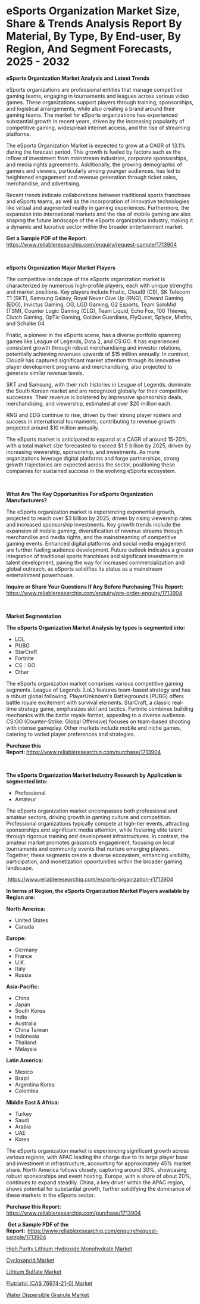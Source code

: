<p><h1>eSports Organization Market Size, Share & Trends Analysis Report By Material, By Type, By End-user, By Region, And Segment Forecasts, 2025 - 2032</h1></p><p><strong>eSports Organization Market Analysis and Latest Trends</strong></p>
<p><p>eSports organizations are professional entities that manage competitive gaming teams, engaging in tournaments and leagues across various video games. These organizations support players through training, sponsorships, and logistical arrangements, while also creating a brand around their gaming teams. The market for eSports organizations has experienced substantial growth in recent years, driven by the increasing popularity of competitive gaming, widespread internet access, and the rise of streaming platforms.</p><p>The eSports Organization Market is expected to grow at a CAGR of 13.1% during the forecast period. This growth is fueled by factors such as the inflow of investment from mainstream industries, corporate sponsorships, and media rights agreements. Additionally, the growing demographic of gamers and viewers, particularly among younger audiences, has led to heightened engagement and revenue generation through ticket sales, merchandise, and advertising.</p><p>Recent trends indicate collaborations between traditional sports franchises and eSports teams, as well as the incorporation of innovative technologies like virtual and augmented reality in gaming experiences. Furthermore, the expansion into international markets and the rise of mobile gaming are also shaping the future landscape of the eSports organization industry, making it a dynamic and lucrative sector within the broader entertainment market.</p></p>
<p><strong>Get a Sample PDF of the Report:&nbsp;</strong> <a href="https://www.reliableresearchiq.com/enquiry/request-sample/1713904?utm_campaign=1842&utm_medium=2&utm_source=Github&utm_content=ia&utm_term=28032025&utm_id=esports-organization">https://www.reliableresearchiq.com/enquiry/request-sample/1713904</a></p>
<p>&nbsp;</p>
<p><strong>eSports Organization Major Market Players</strong></p>
<p><p>The competitive landscape of the eSports organization market is characterized by numerous high-profile players, each with unique strengths and market positions. Key players include Fnatic, Cloud9 (C9), SK Telecom T1 (SKT), Samsung Galaxy, Royal Never Give Up (RNG), EDward Gaming (EDG), Invictus Gaming, OG, LGD Gaming, G2 Esports, Team SoloMid (TSM), Counter Logic Gaming (CLG), Team Liquid, Echo Fox, 100 Thieves, Clutch Gaming, OpTic Gaming, Golden Guardians, FlyQuest, Splyce, Misfits, and Schalke 04.</p><p>Fnatic, a pioneer in the eSports scene, has a diverse portfolio spanning games like League of Legends, Dota 2, and CS:GO. It has experienced consistent growth through robust merchandising and investor relations, potentially achieving revenues upwards of $15 million annually. In contrast, Cloud9 has captured significant market attention through its innovative player development programs and merchandising, also projected to generate similar revenue levels.</p><p>SKT and Samsung, with their rich histories in League of Legends, dominate the South Korean market and are recognized globally for their competitive successes. Their revenue is bolstered by impressive sponsorship deals, merchandising, and viewership, estimated at over $20 million each.</p><p>RNG and EDG continue to rise, driven by their strong player rosters and success in international tournaments, contributing to revenue growth projected around $10 million annually.</p><p>The eSports market is anticipated to expand at a CAGR of around 15-20%, with a total market size forecasted to exceed $1.5 billion by 2025, driven by increasing viewership, sponsorship, and investments. As more organizations leverage digital platforms and forge partnerships, strong growth trajectories are expected across the sector, positioning these companies for sustained success in the evolving eSports ecosystem.</p></p>
<p>&nbsp;</p>
<p><strong>What Are The Key Opportunities For eSports Organization Manufacturers?</strong></p>
<p><p>The eSports organization market is experiencing exponential growth, projected to reach over $3 billion by 2025, driven by rising viewership rates and increased sponsorship investments. Key growth trends include the expansion of mobile gaming, diversification of revenue streams through merchandise and media rights, and the mainstreaming of competitive gaming events. Enhanced digital platforms and social media engagement are further fueling audience development. Future outlook indicates a greater integration of traditional sports franchises and significant investments in talent development, paving the way for increased commercialization and global outreach, as eSports solidifies its status as a mainstream entertainment powerhouse.</p></p>
<p><strong>Inquire or Share Your Questions If Any Before Purchasing This Report:</strong> <a href="https://www.reliableresearchiq.com/enquiry/pre-order-enquiry/1713904?utm_campaign=1842&utm_medium=2&utm_source=Github&utm_content=ia&utm_term=28032025&utm_id=esports-organization">https://www.reliableresearchiq.com/enquiry/pre-order-enquiry/1713904</a></p>
<p>&nbsp;</p>
<p><strong>Market Segmentation</strong></p>
<p><strong>The eSports Organization Market Analysis by types is segmented into:</strong></p>
<p><ul><li>LOL</li><li>PUBG</li><li>StarCraft</li><li>Fortnite</li><li>CS：GO</li><li>Other</li></ul></p>
<p><p>The eSports organization market comprises various competitive gaming segments. League of Legends (LoL) features team-based strategy and has a robust global following. PlayerUnknown's Battlegrounds (PUBG) offers battle royale excitement with survival elements. StarCraft, a classic real-time strategy game, emphasizes skill and tactics. Fortnite combines building mechanics with the battle royale format, appealing to a diverse audience. CS:GO (Counter-Strike: Global Offensive) focuses on team-based shooting with intense gameplay. Other markets include mobile and niche games, catering to varied player preferences and strategies.</p></p>
<p><strong>Purchase this Report:&nbsp;</strong><a href="https://www.reliableresearchiq.com/purchase/1713904?utm_campaign=1842&utm_medium=2&utm_source=Github&utm_content=ia&utm_term=28032025&utm_id=esports-organization">https://www.reliableresearchiq.com/purchase/1713904</a></p>
<p>&nbsp;</p>
<p><strong>The eSports Organization Market Industry Research by Application is segmented into:</strong></p>
<p><ul><li>Professional</li><li>Amateur</li></ul></p>
<p><p>The eSports organization market encompasses both professional and amateur sectors, driving growth in gaming culture and competition. Professional organizations typically compete at high-tier events, attracting sponsorships and significant media attention, while fostering elite talent through rigorous training and development infrastructures. In contrast, the amateur market promotes grassroots engagement, focusing on local tournaments and community events that nurture emerging players. Together, these segments create a diverse ecosystem, enhancing visibility, participation, and monetization opportunities within the broader gaming landscape.</p></p>
<p><a href="https://www.reliableresearchiq.com/esports-organization-r1713904?utm_campaign=1842&utm_medium=2&utm_source=Github&utm_content=ia&utm_term=28032025&utm_id=esports-organization">&nbsp;https://www.reliableresearchiq.com/esports-organization-r1713904</a></p>
<p><strong>In terms of Region, the eSports Organization Market Players available by Region are:</strong></p>
<p>
    <p> <strong> North America: </strong>
        <ul>
            <li>United States</li>
            <li>Canada</li>
        </ul>
        </p> 
    <p> <strong> Europe: </strong>
        <ul>
            <li>Germany</li>
            <li>France</li>
            <li>U.K.</li>
            <li>Italy</li>
            <li>Russia</li>
        </ul>
        </p> 
    <p> <strong> Asia-Pacific: </strong>
        <ul>
            <li>China</li>
            <li>Japan</li>
            <li>South Korea</li>
            <li>India</li>
            <li>Australia</li>
            <li>China Taiwan</li>
            <li>Indonesia</li>
            <li>Thailand</li>
            <li>Malaysia</li>
        </ul>
        </p> 
    <p> <strong> Latin America: </strong>
        <ul>
            <li>Mexico</li>
            <li>Brazil</li>
            <li>Argentina Korea</li>
            <li>Colombia</li>
        </ul>
        </p> 
    <p> <strong> Middle East & Africa: </strong>
        <ul>
            <li>Turkey</li>
            <li>Saudi</li>
            <li>Arabia</li>
            <li>UAE</li>
            <li>Korea</li>
        </ul>
    </p>
    </p>
<p><p>The eSports organization market is experiencing significant growth across various regions, with APAC leading the charge due to its large player base and investment in infrastructure, accounting for approximately 45% market share. North America follows closely, capturing around 30%, showcasing robust sponsorships and event hosting. Europe, with a share of about 20%, continues to expand steadily. China, a key driver within the APAC region, shows potential for substantial growth, further solidifying the dominance of these markets in the eSports sector.</p></p>
<p><strong>Purchase this Report: </strong><a href="https://www.reliableresearchiq.com/purchase/1713904?utm_campaign=1842&utm_medium=2&utm_source=Github&utm_content=ia&utm_term=28032025&utm_id=esports-organization">https://www.reliableresearchiq.com/purchase/1713904</a></p>
<p>&nbsp;<strong>Get a Sample PDF of the Report:&nbsp;&nbsp;</strong><a href="https://www.reliableresearchiq.com/enquiry/request-sample/1713904?utm_campaign=1842&utm_medium=2&utm_source=Github&utm_content=ia&utm_term=28032025&utm_id=esports-organization">https://www.reliableresearchiq.com/enquiry/request-sample/1713904</a></p>
<p><strong></strong></p>
<p><p><a href="https://github.com/bauldlimle6h/Market-Research-Report-List-1/blob/main/high-purity-lithium-hydroxide-monohydrate-market.md?utm_campaign=1842&utm_medium=2&utm_source=Github&utm_content=ia&utm_term=28032025&utm_id=esports-organization">High Purity Lithium Hydroxide Monohydrate Market</a></p><p><a href="https://github.com/sternymkere4/Market-Research-Report-List-1/blob/main/cycloxaprid-market.md?utm_campaign=1842&utm_medium=2&utm_source=Github&utm_content=ia&utm_term=28032025&utm_id=esports-organization">Cycloxaprid Market</a></p><p><a href="https://github.com/shimweummul/Market-Research-Report-List-1/blob/main/lithium-sulfate-market.md?utm_campaign=1842&utm_medium=2&utm_source=Github&utm_content=ia&utm_term=28032025&utm_id=esports-organization">Lithium Sulfate Market</a></p><p><a href="https://github.com/snaikraso/Market-Research-Report-List-1/blob/main/flutriafol-cas-76674-21-0-market.md?utm_campaign=1842&utm_medium=2&utm_source=Github&utm_content=ia&utm_term=28032025&utm_id=esports-organization">Flutriafol (CAS 76674-21-0) Market</a></p><p><a href="https://github.com/kadutjoelly83/Market-Research-Report-List-1/blob/main/water-dispersible-granule-market.md?utm_campaign=1842&utm_medium=2&utm_source=Github&utm_content=ia&utm_term=28032025&utm_id=esports-organization">Water Dispersible Granule Market</a></p></p>